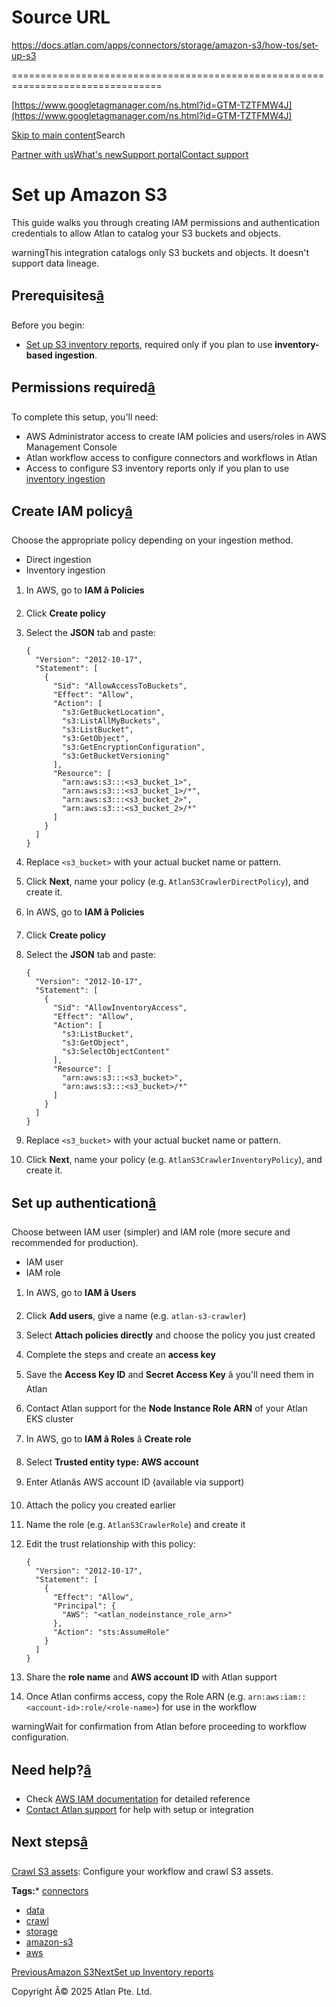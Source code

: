 # Source URL
https://docs.atlan.com/apps/connectors/storage/amazon-s3/how-tos/set-up-s3

================================================================================

<!--
canonical: https://docs.atlan.com/apps/connectors/storage/amazon-s3/how-tos/set-up-s3
link-alternate: https://docs.atlan.com/apps/connectors/storage/amazon-s3/how-tos/set-up-s3
meta-description: Create AWS IAM permissions and credentials for Atlan to access and catalog your S3 buckets and objects.
meta-docsearch:docusaurus_tag: docs-default-current
meta-docsearch:language: en
meta-docsearch:version: current
meta-docusaurus_locale: en
meta-docusaurus_tag: docs-default-current
meta-docusaurus_version: current
meta-generator: Docusaurus v3.8.1
meta-og-description: Create AWS IAM permissions and credentials for Atlan to access and catalog your S3 buckets and objects.
meta-og-locale: en
meta-og-title: Set up Amazon S3 | Atlan Documentation
meta-og-url: https://docs.atlan.com/apps/connectors/storage/amazon-s3/how-tos/set-up-s3
meta-twitter:card: summary_large_image
meta-viewport: width=device-width,initial-scale=1
title: Set up Amazon S3 | Atlan Documentation
-->

[https://www.googletagmanager.com/ns.html?id=GTM-TZTFMW4J](https://www.googletagmanager.com/ns.html?id=GTM-TZTFMW4J)

[Skip to main content](#__docusaurus_skipToContent_fallback)Search

[Partner with us](https://docs.google.com/forms/d/e/1FAIpQLScuAIhCm2GS7YFstrOjawbP8J7PUmOynQo7wI2yGCcCyEcVSw/viewform)[What's new](https://shipped.atlan.com/)[Support portal](https://atlan.zendesk.com/auth/v2/login/signin?return_to=https%3A%2F%2Fatlan.zendesk.com%2Fhc%2Fen-us&theme=hc&locale=en-us&brand_id=1900000425113&auth_origin=1900000425113%2Cfalse%2Ctrue)[Contact support](/support/submit-request)

Set up Amazon S3
================

This guide walks you through creating IAM permissions and authentication credentials to allow Atlan to catalog your S3 buckets and objects.

warningThis integration catalogs only S3 buckets and objects. It doesn't support data lineage.

Prerequisites[â](#prerequisites "Direct link to Prerequisites")
-----------------------------------------------------------------

Before you begin:

* [Set up S3 inventory reports](/apps/connectors/storage/amazon-s3/references/inventory-report-structure), required only if you plan to use **inventory\-based ingestion**.

Permissions required[â](#permissions-required "Direct link to Permissions required")
--------------------------------------------------------------------------------------

To complete this setup, you'll need:

* AWS Administrator access to create IAM policies and users/roles in AWS Management Console
* Atlan workflow access to configure connectors and workflows in Atlan
* Access to configure S3 inventory reports only if you plan to use [inventory ingestion](/apps/connectors/storage/amazon-s3/how-tos/crawl-s3#choose-ingestion-method)

Create IAM policy[â](#create-iam-policy "Direct link to Create IAM policy")
-----------------------------------------------------------------------------

Choose the appropriate policy depending on your ingestion method.

* Direct ingestion
* Inventory ingestion

1. In AWS, go to **IAM â Policies**
2. Click **Create policy**
3. Select the **JSON** tab and paste:

    ```
    {  
      "Version": "2012-10-17",  
      "Statement": [  
        {  
          "Sid": "AllowAccessToBuckets",  
          "Effect": "Allow",  
          "Action": [  
            "s3:GetBucketLocation",  
            "s3:ListAllMyBuckets",  
            "s3:ListBucket",  
            "s3:GetObject",  
            "s3:GetEncryptionConfiguration",  
            "s3:GetBucketVersioning"  
          ],  
          "Resource": [  
            "arn:aws:s3:::<s3_bucket_1>",  
            "arn:aws:s3:::<s3_bucket_1>/*",  
            "arn:aws:s3:::<s3_bucket_2>",  
            "arn:aws:s3:::<s3_bucket_2>/*"  
          ]  
        }  
      ]  
    }

    ```
4. Replace `<s3_bucket>` with your actual bucket name or pattern.
5. Click **Next**, name your policy (e.g. `AtlanS3CrawlerDirectPolicy`), and create it.
1. In AWS, go to **IAM â Policies**
2. Click **Create policy**
3. Select the **JSON** tab and paste:

    ```
    {  
      "Version": "2012-10-17",  
      "Statement": [  
        {  
          "Sid": "AllowInventoryAccess",  
          "Effect": "Allow",  
          "Action": [  
            "s3:ListBucket",  
            "s3:GetObject",  
            "s3:SelectObjectContent"  
          ],  
          "Resource": [  
            "arn:aws:s3:::<s3_bucket>",  
            "arn:aws:s3:::<s3_bucket>/*"  
          ]  
        }  
      ]  
    }

    ```
4. Replace `<s3_bucket>` with your actual bucket name or pattern.
5. Click **Next**, name your policy (e.g. `AtlanS3CrawlerInventoryPolicy`), and create it.

Set up authentication[â](#set-up-authentication "Direct link to Set up authentication")
-----------------------------------------------------------------------------------------

Choose between IAM user (simpler) and IAM role (more secure and recommended for production).

* IAM user
* IAM role

1. In AWS, go to **IAM â Users**
2. Click **Add users**, give a name (e.g. `atlan-s3-crawler`)
3. Select **Attach policies directly** and choose the policy you just created
4. Complete the steps and create an **access key**
5. Save the **Access Key ID** and **Secret Access Key** â you'll need them in Atlan
1. Contact Atlan support for the **Node Instance Role ARN** of your Atlan EKS cluster
2. In AWS, go to **IAM â Roles** â **Create role**
3. Select **Trusted entity type: AWS account**
4. Enter Atlanâs AWS account ID (available via support)
5. Attach the policy you created earlier
6. Name the role (e.g. `AtlanS3CrawlerRole`) and create it
7. Edit the trust relationship with this policy:

    ```
    {  
      "Version": "2012-10-17",  
      "Statement": [  
        {  
          "Effect": "Allow",  
          "Principal": {  
            "AWS": "<atlan_nodeinstance_role_arn>"  
          },  
          "Action": "sts:AssumeRole"  
        }  
      ]  
    }

    ```
8. Share the **role name** and **AWS account ID** with Atlan support
9. Once Atlan confirms access, copy the Role ARN (e.g. `arn:aws:iam::<account-id>:role/<role-name>`) for use in the workflow

warningWait for confirmation from Atlan before proceeding to workflow configuration.

Need help?[â](#need-help "Direct link to Need help?")
-------------------------------------------------------

* Check [AWS IAM documentation](https://docs.aws.amazon.com/iam/) for detailed reference
* [Contact Atlan support](/support/submit-request) for help with setup or integration

Next steps[â](#next-steps "Direct link to Next steps")
--------------------------------------------------------

[Crawl S3 assets](/apps/connectors/storage/amazon-s3/how-tos/crawl-s3): Configure your workflow and crawl S3 assets.

**Tags:*** [connectors](/tags/connectors)
* [data](/tags/data)
* [crawl](/tags/crawl)
* [storage](/tags/storage)
* [amazon\-s3](/tags/amazon-s-3)
* [aws](/tags/aws)

[PreviousAmazon S3](/apps/connectors/storage/amazon-s3)[NextSet up Inventory reports](/apps/connectors/storage/amazon-s3/how-tos/set-up-inventory-reports-for-s3)

Copyright Â© 2025 Atlan Pte. Ltd.

